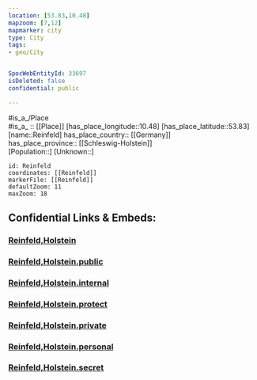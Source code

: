 ```yaml
---
location: [53.83,10.48] 
mapzoom: [7,12] 
mapmarker: city 
type: City
tags:
- geo/City


SpocWebEntityId: 33697
isDeleted: false
confidential: public

---
```

#is_a_/Place  
#is_a_ :: [[Place]] 
[has_place_longitude::10.48] 
[has_place_latitude::53.83] 
[name::Reinfeld] 
has_place_country:: [[Germany]]  
has_place_province:: [[Schleswig-Holstein]]  
[Population::] 
[Unknown::] 


```leaflet
id: Reinfeld
coordinates: [[Reinfeld]] 
markerFile: [[Reinfeld]] 
defaultZoom: 11 
maxZoom: 18
```


## Confidential Links & Embeds: 

### [Reinfeld,Holstein](/_Standards/Earth/Continent/Europe/Europe~Central/Germany/Germany~West/Schleswig-Holstein/counties~SH/Stormarn/cities~Stormarn/Reinfeld,Holstein.md) 

### [Reinfeld,Holstein.public](/_public/Earth/Continent/Europe/Europe~Central/Germany/Germany~West/Schleswig-Holstein/counties~SH/Stormarn/cities~Stormarn/Reinfeld,Holstein.public.md) 

### [Reinfeld,Holstein.internal](/_internal/Earth/Continent/Europe/Europe~Central/Germany/Germany~West/Schleswig-Holstein/counties~SH/Stormarn/cities~Stormarn/Reinfeld,Holstein.internal.md) 

### [Reinfeld,Holstein.protect](/_protect/Earth/Continent/Europe/Europe~Central/Germany/Germany~West/Schleswig-Holstein/counties~SH/Stormarn/cities~Stormarn/Reinfeld,Holstein.protect.md) 

### [Reinfeld,Holstein.private](/_private/Earth/Continent/Europe/Europe~Central/Germany/Germany~West/Schleswig-Holstein/counties~SH/Stormarn/cities~Stormarn/Reinfeld,Holstein.private.md) 

### [Reinfeld,Holstein.personal](/_personal/Earth/Continent/Europe/Europe~Central/Germany/Germany~West/Schleswig-Holstein/counties~SH/Stormarn/cities~Stormarn/Reinfeld,Holstein.personal.md) 

### [Reinfeld,Holstein.secret](/_secret/Earth/Continent/Europe/Europe~Central/Germany/Germany~West/Schleswig-Holstein/counties~SH/Stormarn/cities~Stormarn/Reinfeld,Holstein.secret.md)

